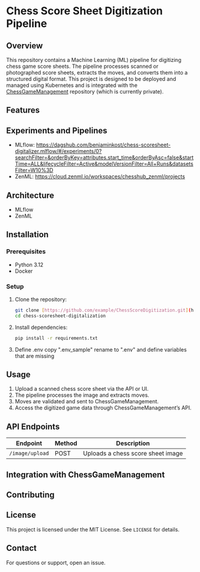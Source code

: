 # Chess Score Sheet Digitization Pipeline

## Overview
This repository contains a Machine Learning (ML) pipeline for digitizing chess game score sheets. The pipeline processes scanned or photographed score sheets, extracts the moves, and converts them into a structured digital format. This project is designed to be deployed and managed using Kubernetes and is integrated with the [ChessGameManagement](https://github.com/benjaminkost/ChessGameManagement) repository (which is currently private).

## Features

## Experiments and Pipelines
- MLflow: https://dagshub.com/benjaminkost/chess-scoresheet-digitalizer.mlflow/#/experiments/0?searchFilter=&orderByKey=attributes.start_time&orderByAsc=false&startTime=ALL&lifecycleFilter=Active&modelVersionFilter=All+Runs&datasetsFilter=W10%3D
- ZenML: https://cloud.zenml.io/workspaces/chesshub_zenml/projects

## Architecture
- MLflow
- ZenML

## Installation
### Prerequisites
- Python 3.12
- Docker

### Setup
1. Clone the repository:
   ```sh
   git clone [https://github.com/example/ChessScoreDigitization.git](https://github.com/benjaminkost/chess-scoresheet-digitalization.git)
   cd chess-scoresheet-digitalization
   ```
2. Install dependencies:
   ```sh
   pip install -r requirements.txt
   ```
3. Define .env
   copy ".env_sample" rename to ".env" and define variables that are missing

## Usage
1. Upload a scanned chess score sheet via the API or UI.
2. The pipeline processes the image and extracts moves.
3. Moves are validated and sent to ChessGameManagement.
4. Access the digitized game data through ChessGameManagement’s API.

## API Endpoints
| Endpoint        | Method | Description |
|---------------|--------|-------------|
| `/image/upload`      | POST   | Uploads a chess score sheet image |

## Integration with ChessGameManagement

## Contributing

## License
This project is licensed under the MIT License. See `LICENSE` for details.

## Contact
For questions or support, open an issue.

